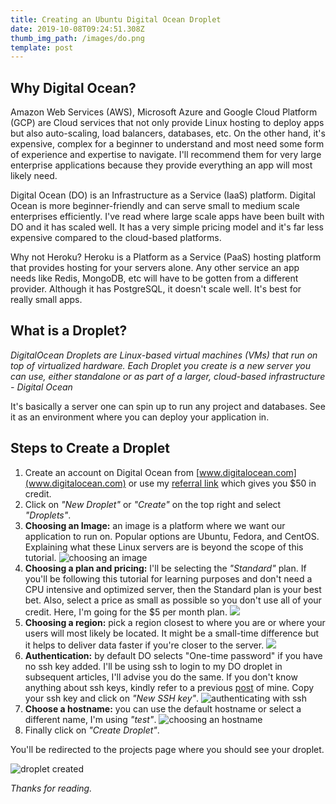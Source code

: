 ```yaml
---
title: Creating an Ubuntu Digital Ocean Droplet
date: 2019-10-08T09:24:51.308Z
thumb_img_path: /images/do.png
template: post
---
```

## **Why Digital Ocean?**

Amazon Web Services (AWS), Microsoft Azure and Google Cloud Platform (GCP) are Cloud services that not only provide Linux hosting to deploy apps but also auto-scaling, load balancers, databases, etc. On the other hand, it's expensive, complex for a beginner to understand and most need some form of experience and expertise to navigate. I'll recommend them for very large enterprise applications because they provide everything an app will most likely need.

Digital Ocean (DO) is an Infrastructure as a Service (IaaS) platform. Digital Ocean is more beginner-friendly and can serve small to medium scale enterprises efficiently. I've read where large scale apps have been built with DO and it has scaled well. It has a very simple pricing model and it's far less expensive compared to the cloud-based platforms.

Why not Heroku? Heroku is a Platform as a Service (PaaS) hosting platform that provides hosting for your servers alone. Any other service an app needs like Redis, MongoDB, etc will have to be gotten from a different provider. Although it has PostgreSQL, it doesn't scale well. It's best for really small apps.



## What is a Droplet?

_DigitalOcean Droplets are Linux-based virtual machines (VMs) that run on top of virtualized hardware. Each Droplet you create is a new server you can use, either standalone or as part of a larger, cloud-based infrastructure - Digital Ocean_

It's basically a server one can spin up to run any project and databases. See it as an environment where you can deploy your application in.



## Steps to Create a Droplet

1. Create an account on Digital Ocean from [www.digitalocean.com](www.digitalocean.com) or use my [referral link](https://m.do.co/c/fdf6b4e6a1b9) which gives you $50 in credit.
2. Click on _"New Droplet"_ or _"Create"_ on the top right and select _"Droplets"_.
3. **Choosing an Image:** an image is a platform where we want our application to run on. Popular options are Ubuntu, Fedora, and CentOS. Explaining what these Linux servers are is beyond the scope of this tutorial.
   ![choosing an image](/images/screenshot-2019-10-08-at-11.20.30-am.png)
4. **Choosing a plan and pricing:** I'll be selecting the _"Standard"_ plan. If you'll be following this tutorial for learning purposes and don't need a CPU intensive and optimized server, then the Standard plan is your best bet. Also, select a price as small as possible so you don't use all of your credit. Here, I'm going for the $5 per month plan.
   ![](/images/screenshot-2019-10-08-at-11.32.03-am.png)
5. **Choosing a region:** pick a region closest to where you are or where your users will most likely be located. It might be a small-time difference but it helps to deliver data faster if you're closer to the server.
   ![](/images/screenshot-2019-10-08-at-11.37.21-am.png)
6. **Authentication:** by default DO selects "One-time password" if you have no ssh key added. I'll be using ssh to login to my DO droplet in subsequent articles, I'll advise you do the same. If you don't know anything about ssh keys, kindly refer to a previous [post](https://jherey.netlify.com/posts/intro-to-ssh/) of mine. Copy your ssh key and click on _"New SSH key"_.
   ![authenticating with ssh](/images/screenshot-2019-10-08-at-11.56.45-am.png)
7. **Choose a hostname:** you can use the default hostname or select a different name, I'm using _"test"_.
   ![choosing an hostname](/images/screenshot-2019-10-08-at-1.11.42-pm.png)
8. Finally click on _"Create Droplet"_.

You'll be redirected to the projects page where you should see your droplet.

![droplet created](/images/screenshot-2019-10-08-at-1.15.34-pm.png)

_Thanks for reading._
